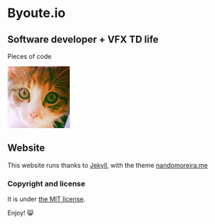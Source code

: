 # Byoute.io

## Software developer + VFX TD life
Pieces of code

![Byoute<3Pixellou](source/assets/images/pixellou.jpg)


## Website
This website runs thanks to [Jekyll](http://jekyllrb.com/), with the theme [nandomoreira.me](http://nandomoreira.me/nandomoreira-jekyll-theme/)

### Copyright and license

It is under [the MIT license](/LICENSE).

Enjoy! :smile_cat:

